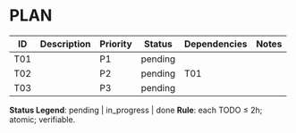 # PLAN

| ID  | Description                               | Priority | Status      | Dependencies | Notes |
|-----|-------------------------------------------|----------|-------------|--------------|-------|
| T01 |                                           | P1       | pending     |              |       |
| T02 |                                           | P2       | pending     | T01          |       |
| T03 |                                           | P3       | pending     |              |       |

**Status Legend**: pending | in_progress | done
**Rule**: each TODO ≤ 2h; atomic; verifiable.
